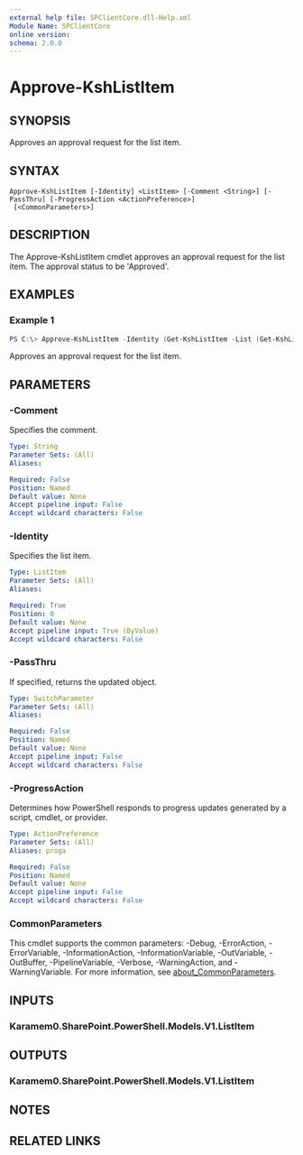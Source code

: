 ```yaml
---
external help file: SPClientCore.dll-Help.xml
Module Name: SPClientCore
online version:
schema: 2.0.0
---
```


# Approve-KshListItem

## SYNOPSIS
Approves an approval request for the list item.

## SYNTAX

```
Approve-KshListItem [-Identity] <ListItem> [-Comment <String>] [-PassThru] [-ProgressAction <ActionPreference>]
 [<CommonParameters>]
```

## DESCRIPTION
The Approve-KshListItem cmdlet approves an approval request for the list item. The approval status to be 'Approved'.

## EXAMPLES

### Example 1
```powershell
PS C:\> Approve-KshListItem -Identity (Get-KshListItem -List (Get-KshList -ListTitle 'Announcements') -ItemId 1)
```

Approves an approval request for the list item.

## PARAMETERS

### -Comment
Specifies the comment.

```yaml
Type: String
Parameter Sets: (All)
Aliases:

Required: False
Position: Named
Default value: None
Accept pipeline input: False
Accept wildcard characters: False
```

### -Identity
Specifies the list item.

```yaml
Type: ListItem
Parameter Sets: (All)
Aliases:

Required: True
Position: 0
Default value: None
Accept pipeline input: True (ByValue)
Accept wildcard characters: False
```

### -PassThru
If specified, returns the updated object.

```yaml
Type: SwitchParameter
Parameter Sets: (All)
Aliases:

Required: False
Position: Named
Default value: None
Accept pipeline input: False
Accept wildcard characters: False
```

### -ProgressAction
Determines how PowerShell responds to progress updates generated by a script, cmdlet, or provider.

```yaml
Type: ActionPreference
Parameter Sets: (All)
Aliases: proga

Required: False
Position: Named
Default value: None
Accept pipeline input: False
Accept wildcard characters: False
```

### CommonParameters
This cmdlet supports the common parameters: -Debug, -ErrorAction, -ErrorVariable, -InformationAction, -InformationVariable, -OutVariable, -OutBuffer, -PipelineVariable, -Verbose, -WarningAction, and -WarningVariable. For more information, see [about_CommonParameters](http://go.microsoft.com/fwlink/?LinkID=113216).

## INPUTS

### Karamem0.SharePoint.PowerShell.Models.V1.ListItem

## OUTPUTS

### Karamem0.SharePoint.PowerShell.Models.V1.ListItem

## NOTES

## RELATED LINKS

